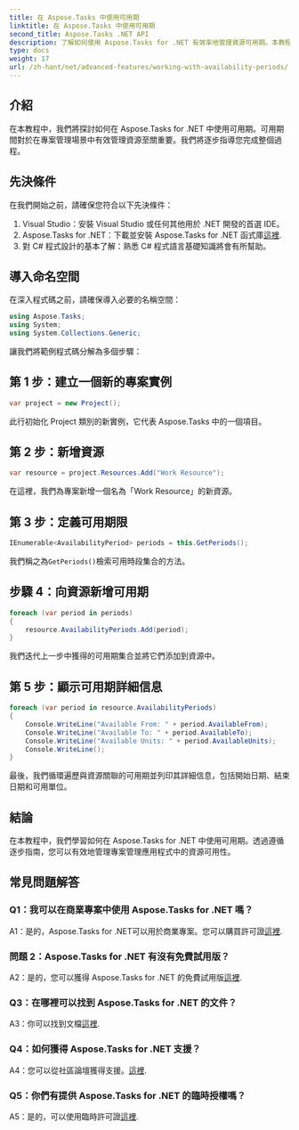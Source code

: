 ```yaml
---
title: 在 Aspose.Tasks 中使用可用期
linktitle: 在 Aspose.Tasks 中使用可用期
second_title: Aspose.Tasks .NET API
description: 了解如何使用 Aspose.Tasks for .NET 有效率地管理資源可用期。本教程提供了有關在 .NET 專案中使用可用期的逐步指南。
type: docs
weight: 17
url: /zh-hant/net/advanced-features/working-with-availability-periods/
---
```

## 介紹

在本教程中，我們將探討如何在 Aspose.Tasks for .NET 中使用可用期。可用期間對於在專案管理場景中有效管理資源至關重要。我們將逐步指導您完成整個過程。

## 先決條件

在我們開始之前，請確保您符合以下先決條件：

1. Visual Studio：安裝 Visual Studio 或任何其他用於 .NET 開發的首選 IDE。
2.  Aspose.Tasks for .NET：下載並安裝 Aspose.Tasks for .NET 函式庫[這裡](https://releases.aspose.com/tasks/net/).
3. 對 C# 程式設計的基本了解：熟悉 C# 程式語言基礎知識將會有所幫助。

## 導入命名空間

在深入程式碼之前，請確保導入必要的名稱空間：

```csharp
using Aspose.Tasks;
using System;
using System.Collections.Generic;


```

讓我們將範例程式碼分解為多個步驟：

## 第 1 步：建立一個新的專案實例

```csharp
var project = new Project();
```

此行初始化 Project 類別的新實例，它代表 Aspose.Tasks 中的一個項目。

## 第 2 步：新增資源

```csharp
var resource = project.Resources.Add("Work Resource");
```

在這裡，我們為專案新增一個名為「Work Resource」的新資源。

## 第 3 步：定義可用期限

```csharp
IEnumerable<AvailabilityPeriod> periods = this.GetPeriods();
```

我們稱之為`GetPeriods()`檢索可用時段集合的方法。

## 步驟 4：向資源新增可用期

```csharp
foreach (var period in periods)
{
    resource.AvailabilityPeriods.Add(period);
}
```

我們迭代上一步中獲得的可用期集合並將它們添加到資源中。

## 第 5 步：顯示可用期詳細信息

```csharp
foreach (var period in resource.AvailabilityPeriods)
{
    Console.WriteLine("Available From: " + period.AvailableFrom);
    Console.WriteLine("Available To: " + period.AvailableTo);
    Console.WriteLine("Available Units: " + period.AvailableUnits);
    Console.WriteLine();
}
```

最後，我們循環遍歷與資源關聯的可用期並列印其詳細信息，包括開始日期、結束日期和可用單位。

## 結論

在本教程中，我們學習如何在 Aspose.Tasks for .NET 中使用可用期。透過遵循逐步指南，您可以有效地管理專案管理應用程式中的資源可用性。

## 常見問題解答

### Q1：我可以在商業專案中使用 Aspose.Tasks for .NET 嗎？

 A1：是的，Aspose.Tasks for .NET可以用於商業專案。您可以購買許可證[這裡](https://purchase.aspose.com/buy).

### 問題 2：Aspose.Tasks for .NET 有沒有免費試用版？

 A2：是的，您可以獲得 Aspose.Tasks for .NET 的免費試用版[這裡](https://releases.aspose.com/).

### Q3：在哪裡可以找到 Aspose.Tasks for .NET 的文件？

A3：你可以找到文檔[這裡](https://reference.aspose.com/tasks/net/).

### Q4：如何獲得 Aspose.Tasks for .NET 支援？

A4：您可以從社區論壇獲得支援。[這裡](https://forum.aspose.com/c/tasks/15).

### Q5：你們有提供 Aspose.Tasks for .NET 的臨時授權嗎？

 A5：是的，可以使用臨時許可證[這裡](https://purchase.aspose.com/temporary-license/).